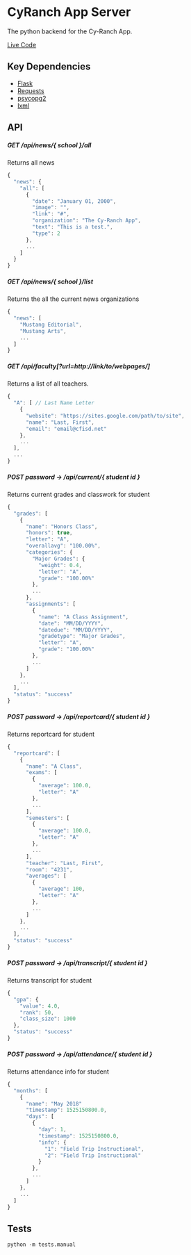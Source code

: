# CyRanch App Server

The python backend for the Cy-Ranch App.

[Live Code](https://cfisdapi.herokuapp.com/)

## Key Dependencies

* [Flask](http://flask.pocoo.org/)
* [Requests](http://docs.python-requests.org/en/master/)
* [psycopg2](http://initd.org/psycopg/)
* [lxml](http://lxml.de/)

## API

##### GET /api/news/{ school }/all
Returns all news
```js
{
  "news": {
    "all": [
      {
        "date": "January 01, 2000",
        "image": "",
        "link": "#",
        "organization": "The Cy-Ranch App",
        "text": "This is a test.",
        "type": 2
      },
      ...
    ]
  }
}
```

##### GET /api/news/{ school }/list
Returns the all the current news organizations
```js
{
  "news": [
    "Mustang Editorial",
    "Mustang Arts",
    ...
  ]
}
```

##### GET /api/faculty[?url=http://link/to/webpages/]
Returns a list of all teachers.
```js
{
  "A": [ // Last Name Letter
    {
      "website": "https://sites.google.com/path/to/site",
      "name": "Last, First",
      "email": "email@cfisd.net"
    },
    ...
  ],
  ...
}
```

##### POST password -> /api/current/{ student id }
Returns current grades and classwork for student
```js
{
  "grades": [
    {
      "name": "Honors Class",
      "honors": true,
      "letter": "A",
      "overallavg": "100.00%",
      "categories": {
        "Major Grades": {
          "weight": 0.4,
          "letter": "A",
          "grade": "100.00%"
        },
        ...
      },
      "assignments": [
        {
          "name": "A Class Assignment",
          "date": "MM/DD/YYYY",
          "datedue": "MM/DD/YYYY",
          "gradetype": "Major Grades",
          "letter": "A",
          "grade": "100.00%"
        },
        ...
      ]
    },
    ...
  ],
  "status": "success"
}
```

##### POST password -> /api/reportcard/{ student id }
Returns reportcard for student
```js
{
  "reportcard": [
    {
      "name": "A Class",
      "exams": [
        {
          "average": 100.0,
          "letter": "A"
        },
        ...
      ],
      "semesters": [
        {
          "average": 100.0,
          "letter": "A"
        },
        ...
      ],
      "teacher": "Last, First",
      "room": "4231",
      "averages": [
        {
          "average": 100,
          "letter": "A"
        },
        ...
      ]
    },
    ...
  ],
  "status": "success"
}
```

##### POST password -> /api/transcript/{ student id }
Returns transcript for student
```js
{
  "gpa": {
    "value": 4.0,
    "rank": 50,
    "class_size": 1000
  },
  "status": "success"
}
```

##### POST password -> /api/attendance/{ student id }
Returns attendance info for student
```js
{
  "months": [
    {
      "name": "May 2018"
      "timestamp": 1525150800.0,
      "days": [
        {
          "day": 1,
          "timestamp": 1525150800.0,
          "info": {
            "1": "Field Trip Instructional",
            "2": "Field Trip Instructional"
          }
        },
        ...
      ]
    },
    ...
  ]
}
```

## Tests

```shell
python -m tests.manual
```

